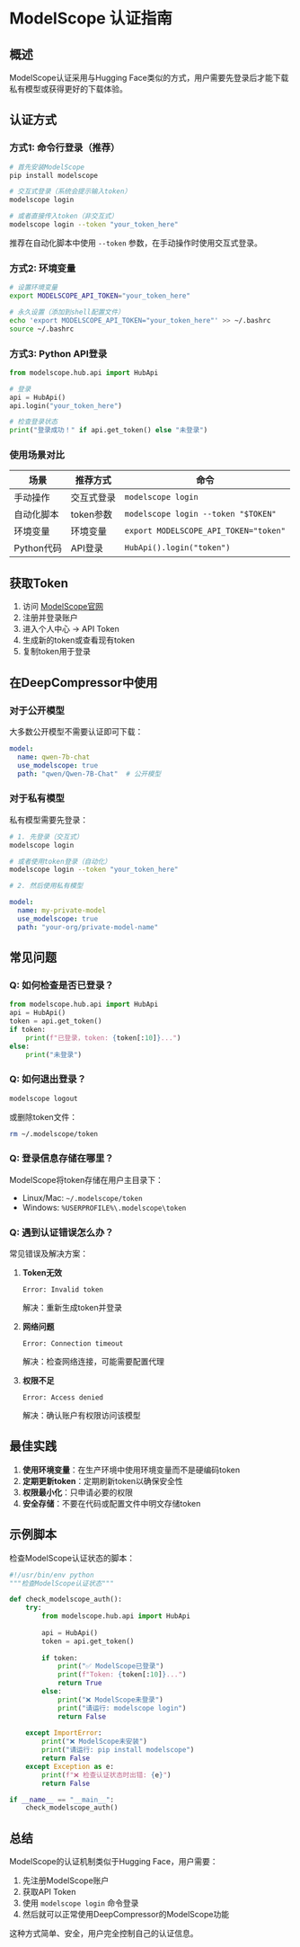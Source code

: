 # ModelScope 认证指南

## 概述

ModelScope认证采用与Hugging Face类似的方式，用户需要先登录后才能下载私有模型或获得更好的下载体验。

## 认证方式

### 方式1: 命令行登录（推荐）

```bash
# 首先安装ModelScope
pip install modelscope

# 交互式登录（系统会提示输入token）
modelscope login

# 或者直接传入token（非交互式）
modelscope login --token "your_token_here"
```

推荐在自动化脚本中使用 `--token` 参数，在手动操作时使用交互式登录。

### 方式2: 环境变量

```bash
# 设置环境变量
export MODELSCOPE_API_TOKEN="your_token_here"

# 永久设置（添加到shell配置文件）
echo 'export MODELSCOPE_API_TOKEN="your_token_here"' >> ~/.bashrc
source ~/.bashrc
```

### 方式3: Python API登录

```python
from modelscope.hub.api import HubApi

# 登录
api = HubApi()
api.login("your_token_here")

# 检查登录状态
print("登录成功！" if api.get_token() else "未登录")
```

### 使用场景对比

| 场景 | 推荐方式 | 命令 |
|-----|---------|------|
| 手动操作 | 交互式登录 | `modelscope login` |
| 自动化脚本 | token参数 | `modelscope login --token "$TOKEN"` |
| 环境变量 | 环境变量 | `export MODELSCOPE_API_TOKEN="token"` |
| Python代码 | API登录 | `HubApi().login("token")` |

## 获取Token

1. 访问 [ModelScope官网](https://modelscope.cn)
2. 注册并登录账户
3. 进入个人中心 → API Token
4. 生成新的token或查看现有token
5. 复制token用于登录

## 在DeepCompressor中使用

### 对于公开模型

大多数公开模型不需要认证即可下载：

```yaml
model:
  name: qwen-7b-chat
  use_modelscope: true
  path: "qwen/Qwen-7B-Chat"  # 公开模型
```

### 对于私有模型

私有模型需要先登录：

```bash
# 1. 先登录（交互式）
modelscope login

# 或者使用token登录（自动化）
modelscope login --token "your_token_here"

# 2. 然后使用私有模型
```

```yaml
model:
  name: my-private-model
  use_modelscope: true
  path: "your-org/private-model-name"
```

## 常见问题

### Q: 如何检查是否已登录？

```python
from modelscope.hub.api import HubApi
api = HubApi()
token = api.get_token()
if token:
    print(f"已登录，token: {token[:10]}...")
else:
    print("未登录")
```

### Q: 如何退出登录？

```bash
modelscope logout
```

或删除token文件：
```bash
rm ~/.modelscope/token
```

### Q: 登录信息存储在哪里？

ModelScope将token存储在用户主目录下：
- Linux/Mac: `~/.modelscope/token`
- Windows: `%USERPROFILE%\.modelscope\token`

### Q: 遇到认证错误怎么办？

常见错误及解决方案：

1. **Token无效**
   ```
   Error: Invalid token
   ```
   解决：重新生成token并登录

2. **网络问题**
   ```
   Error: Connection timeout
   ```
   解决：检查网络连接，可能需要配置代理

3. **权限不足**
   ```
   Error: Access denied
   ```
   解决：确认账户有权限访问该模型

## 最佳实践

1. **使用环境变量**：在生产环境中使用环境变量而不是硬编码token
2. **定期更新token**：定期刷新token以确保安全性
3. **权限最小化**：只申请必要的权限
4. **安全存储**：不要在代码或配置文件中明文存储token

## 示例脚本

检查ModelScope认证状态的脚本：

```python
#!/usr/bin/env python
"""检查ModelScope认证状态"""

def check_modelscope_auth():
    try:
        from modelscope.hub.api import HubApi
        
        api = HubApi()
        token = api.get_token()
        
        if token:
            print("✅ ModelScope已登录")
            print(f"Token: {token[:10]}...")
            return True
        else:
            print("❌ ModelScope未登录")
            print("请运行: modelscope login")
            return False
            
    except ImportError:
        print("❌ ModelScope未安装")
        print("请运行: pip install modelscope")
        return False
    except Exception as e:
        print(f"❌ 检查认证状态时出错: {e}")
        return False

if __name__ == "__main__":
    check_modelscope_auth()
```

## 总结

ModelScope的认证机制类似于Hugging Face，用户需要：

1. 先注册ModelScope账户
2. 获取API Token
3. 使用 `modelscope login` 命令登录
4. 然后就可以正常使用DeepCompressor的ModelScope功能

这种方式简单、安全，用户完全控制自己的认证信息。